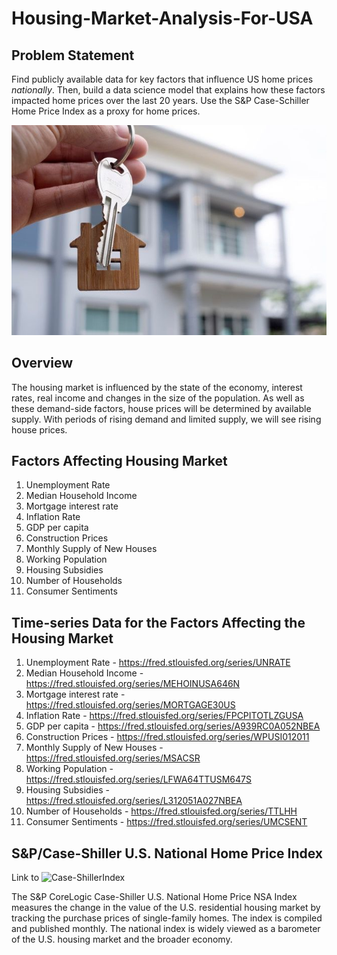 # Housing-Market-Analysis-For-USA

## Problem Statement

Find publicly available data for key factors that influence US home prices *nationally*. Then, build a data science model that explains how these factors impacted home prices over the last 20 years. Use the S&P Case-Schiller Home Price Index as a proxy for home prices.

![House](House.jpg)

## Overview
The housing market is influenced by the state of the economy, interest rates, real income and changes in the size of the population. As well as these demand-side factors, house prices will be determined by available supply. With periods of rising demand and limited supply, we will see rising house prices.

## Factors Affecting Housing Market
1. Unemployment Rate
2. Median Household Income
3. Mortgage interest rate
4. Inflation Rate
5. GDP per capita
6. Construction Prices
7. Monthly Supply of New Houses
8. Working Population
9. Housing Subsidies
10. Number of Households
11. Consumer Sentiments

## Time-series Data for the Factors Affecting the Housing Market
1. Unemployment Rate - https://fred.stlouisfed.org/series/UNRATE
2. Median Household Income - https://fred.stlouisfed.org/series/MEHOINUSA646N
3. Mortgage interest rate - https://fred.stlouisfed.org/series/MORTGAGE30US
4. Inflation Rate - https://fred.stlouisfed.org/series/FPCPITOTLZGUSA
5. GDP per capita - https://fred.stlouisfed.org/series/A939RC0A052NBEA
6. Construction Prices - https://fred.stlouisfed.org/series/WPUSI012011
7. Monthly Supply of New Houses - https://fred.stlouisfed.org/series/MSACSR
8. Working Population - https://fred.stlouisfed.org/series/LFWA64TTUSM647S
9. Housing Subsidies - https://fred.stlouisfed.org/series/L312051A027NBEA
10. Number of Households - https://fred.stlouisfed.org/series/TTLHH
11. Consumer Sentiments - https://fred.stlouisfed.org/series/UMCSENT

## S&P/Case-Shiller U.S. National Home Price Index

Link to ![Case-ShillerIndex](https://fred.stlouisfed.org/series/CSUSHPISA)

The S&P CoreLogic Case-Shiller U.S. National Home Price NSA Index measures the change in the value of the U.S. residential housing market by tracking the purchase prices of single-family homes. The index is compiled and published monthly. The national index is widely viewed as a barometer of the U.S. housing market and the broader economy.


